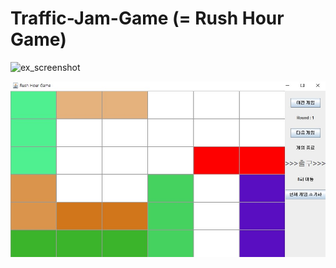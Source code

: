 # Traffic-Jam-Game (= Rush Hour Game)

![ex_screenshot](./image/game1.jpg)

![ex_screenshot](./image/game2.jpg)
